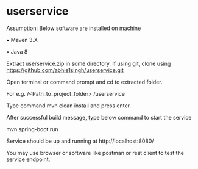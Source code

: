 # userservice

Assumption:
Below software are installed on machine

•	Maven 3.X

•	Java 8



Extract userservice.zip in some directory.
If using git, clone using https://github.com/abhie1singh/userservice.git

Open terminal or command prompt and cd to extracted folder. 

For e.g. /<Path_to_project_folder> /userservice

Type command mvn clean install and press enter.

After successful build message, type below command to start the service

mvn spring-boot:run

Service should be up and running at http://localhost:8080/


You may use browser or software like postman or rest client to test the service endpoint.


